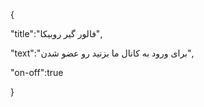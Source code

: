 {

"title":"فالور گیر روبیکا",

"text":"برای ورود به کانال ما بزنید رو عضو شدن",

"on-off":true

}


